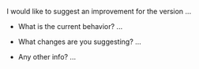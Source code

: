 <!-- Please complete the missing ... parts. -->

I would like to suggest an improvement for the version ...

- What is the current behavior?
...


- What changes are you suggesting?
...


- Any other info?
...
